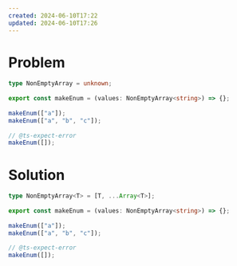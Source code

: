 ```yaml
---
created: 2024-06-10T17:22
updated: 2024-06-10T17:26
---
```

# Problem

```ts file:20.7-non-empty-array.problem.ts
type NonEmptyArray = unknown;  
  
export const makeEnum = (values: NonEmptyArray<string>) => {};  
  
makeEnum(["a"]);  
makeEnum(["a", "b", "c"]);  
  
// @ts-expect-error  
makeEnum([]);
```

# Solution

```ts file:20.7-non-empty-array.solution.ts fold
type NonEmptyArray<T> = [T, ...Array<T>];  
  
export const makeEnum = (values: NonEmptyArray<string>) => {};  
  
makeEnum(["a"]);  
makeEnum(["a", "b", "c"]);  
  
// @ts-expect-error  
makeEnum([]);
```